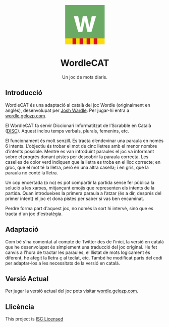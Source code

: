 <p align="center">
  <img src="img/wordle_logo_512x512.png" width="125" >
</p>

<span align="center">

# WordleCAT
Un joc de mots diaris.

</span>



## Introducció

WordleCAT és una adaptació al català del joc Wordle (originalment en anglès), desenvolupat per  <a href="https://twitter.com/powerlanguish">Josh Wardle</a>.
Per jugar-hi entra a <a href="http://wordle.gelozp.com">wordle.gelozp.com</a>.

El WordleCAT fa servir Diccionari Informatitzat de l’Scrabble en Català (<a href="http://diccionari.totescrable.cat">DISC</a>). Aquest inclou temps verbals, plurals, femenins, etc. 

El funcionament és molt senzill. Es tracta d’endevinar una paraula en només 6 intents. L’objectiu és trobar el mot de cinc lletres amb el menor nombre d’intents possible. Mentre es van introduint paraules el joc va informant sobre el progrés donant pistes per descobrir la paraula correcta. Les caselles de color verd indiquen que la lletra es troba en el lloc correcte; en groc, que el mot té la lletra, però en una altra casella; i en gris, que la paraula no conté la lletra.

Un cop encertada (o no) es pot compartir la partida sense fer pública la solució a les xarxes, mitjançant emojis que representen els intents de la partida.
Quan introdueixes la primera paraula a l’atzar (és a dir, després del primer intent) el joc et dona pistes per saber si vas ben encaminat.

Perdre forma part d'aquest joc, no només la sort hi intervé, sinó que es tracta d'un joc d'estratègia.

## Adaptació 

Com bé s'ha comentat al compte de Twitter des de l'inici, la versió en català que he desenvolupat és simplement una traducció del joc original. He fet canvis a l'hora de tractar les paraules, el llistat de mots logicament és diferent, he afegit la lletra ç al teclat, etc. També he modificat parts del codi per adaptar-los a les necessitats de la versió en català.

## Versió Actual

Per jugar la versió actual del joc pots visitar <a href="https://wordle.gelozp.com/">wordle.gelozp.com</a>.

## Llicència
This project is [ISC Licensed](https://github.com/GeloZP/WordleCAT/blob/main/LICENSE)
